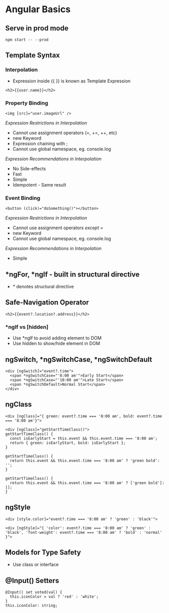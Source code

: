 # Angular Basics

## Serve in prod mode

```
npm start -- --prod
```

## Template Syntax

### Interpolation

- Expression inside {{ }} is known as Template Expression

```
<h2>{{user.name}}</h2>
```

### Property Binding

```
<img [src]="user.imageUrl" />
```

_Expression Restrictions in Interpolation_

- Cannot use assignment operators (=, +=, ++, etc)
- new Keyword
- Expression chaining with ;
- Cannot use global namespace, eg. console.log

_Expression Recommendations in Interpolation_

- No Side-effects
- Fast
- Simple
- Idempotent - Same result

### Event Binding

```
<button (click)="doSomething()"></button>
```

_Expression Restrictions in Interpolation_

- Cannot use assignment operators _except =_
- new Keyword
- Cannot use global namespace, eg. console.log

_Expression Recommendations in Interpolation_

- Simple

## \*ngFor, \*ngIf - built in structural directive

- \* denotes structural directive

## Safe-Navigation Operator

```
<h2>{{event?.location?.address}}</h2>
```

### \*ngIf vs [hidden]

- Use \*ngIf to avoid adding element to DOM
- Use hidden to show/hide element in DOM

## ngSwitch, \*ngSwitchCase, \*ngSwitchDefault

```
<div [ngSwitch]="event?.time">
  <span *ngSwitchCase="'8:00 am'">Early Start</span>
  <span *ngSwitchCase="'10:00 am'">Late Start</span>
  <span *ngSwitchDefault>Normal Start</span>
</div>
```

## ngClass

```
<div [ngClass]="{ green: event?.time === '8:00 am', bold: event?.time === '8:00 am'}">

<div [ngClass]="getStartTimeClass()">
getStartTimeClass() {
  const isEarlyStart = this.event && this.event.time === '8:00 am';
  return { green: isEarlyStart, bold: isEarlyStart };
}

getStartTimeClass() {
  return this.event && this.event.time === '8:00 am' ? 'green bold': '';
}

getStartTimeClass() {
  return this.event && this.event.time === '8:00 am' ? ['green bold']: [];
}
```

## ngStyle

```
<div [style.color]="event?.time === '8:00 am' ? 'green' : 'black'">

<div [ngStyle]="{ 'color': event?.time === '8:00 am' ? 'green' : 'black', 'font-weight': event?.time === '8:00 am' ? 'bold' : 'normal' }">

```

## Models for Type Safety

- Use class or interface

## @Input() Setters

```
@Input() set voted(val) {
  this.iconColor = val ? 'red' : 'white';
}
this.iconColor: string;
```
